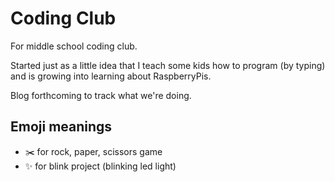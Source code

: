 # Coding Club
For middle school coding club.

Started just as a little idea that I teach some kids how to program (by typing) and is growing into learning about RaspberryPis.

Blog forthcoming to track what we're doing.

## Emoji meanings
- :scissors: for rock, paper, scissors game
- :sparkles: for blink project (blinking led light)
